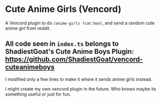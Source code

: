 # Cute Anime Girls (Vencord)

A Vencord plugin to do `/anime-girls ?cat:bool`, and send a random cute anime girl from reddit.

## All code seen in `index.ts` belongs to ShadiestGoat's Cute Anime Boys Plugin: https://github.com/ShadiestGoat/vencord-cuteanimeboys
I modified only a few lines to make it where it sends anime girls instead.


I might create my own vencord plugin in the future. Who knows maybe its something useful or just for fun.
